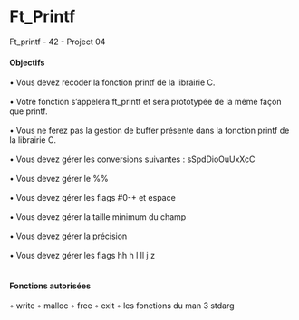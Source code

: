# Ft_Printf
Ft_printf - 42 - Project 04

#### Objectifs

• Vous devez recoder la fonction printf de la librairie C.<br/><br/>
• Votre fonction s’appelera ft_printf et sera prototypée de la même façon que
printf.<br/><br/>
• Vous ne ferez pas la gestion de buffer présente dans la fonction printf de la librairie
C.<br/><br/>
• Vous devez gérer les conversions suivantes : sSpdDioOuUxXcC<br/><br/>
• Vous devez gérer le %%<br/><br/>
• Vous devez gérer les flags #0-+ et espace<br/><br/>
• Vous devez gérer la taille minimum du champ<br/><br/>
• Vous devez gérer la précision<br/><br/>
• Vous devez gérer les flags hh h l ll j z<br/><br/>

#### Fonctions autorisées

◦ write
◦ malloc
◦ free
◦ exit
◦ les fonctions du man 3 stdarg
